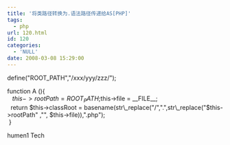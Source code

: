 ```yaml
---
title: '将类路径转换为.语法路径传递给AS[PHP]'
tags:
  - php
url: 120.html
id: 120
categories:
  - 'NULL'
date: 2008-03-08 15:29:00
---
```


define("ROOT_PATH","/xxx/yyy/zzz/"); 

function A (){  
   $this->rootPath = ROOT_PATH;  
  $this->file = \_\_FILE\_\_;  
  return $this->classRoot = basename(str\_replace("/",".",str\_replace("$this->rootPath" ,"", $this->file)),".php");    
 }

humen1 Tech